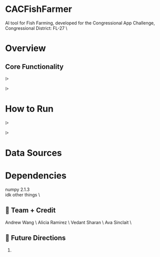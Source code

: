 # CACFishFarmer
AI tool for Fish Farming, developed for the Congressional App Challenge, Congressional District: FL-27  \ 

# Overview
##  Core Functionality
⩥

⩥ 

# How to Run
⩥ 

⩥ 

# Data Sources


# Dependencies
numpy 2.1.3 \
idk other things  \ 


## 👥 Team + Credit
Andrew Wang \ 
Alicia Ramirez  \ 
Vedant Sharan  \ 
Ava Sinclait  \ 


## 💬 Future Directions
1. 
